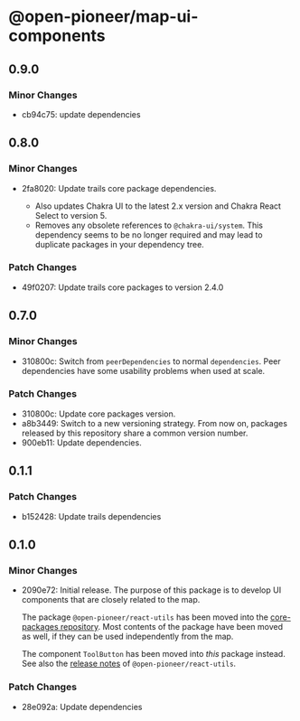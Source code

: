 # @open-pioneer/map-ui-components

## 0.9.0

### Minor Changes

- cb94c75: update dependencies

## 0.8.0

### Minor Changes

- 2fa8020: Update trails core package dependencies.

    - Also updates Chakra UI to the latest 2.x version and Chakra React Select to version 5.
    - Removes any obsolete references to `@chakra-ui/system`.
      This dependency seems to be no longer required and may lead to duplicate packages in your dependency tree.

### Patch Changes

- 49f0207: Update trails core packages to version 2.4.0

## 0.7.0

### Minor Changes

- 310800c: Switch from `peerDependencies` to normal `dependencies`. Peer dependencies have some usability problems when used at scale.

### Patch Changes

- 310800c: Update core packages version.
- a8b3449: Switch to a new versioning strategy.
  From now on, packages released by this repository share a common version number.
- 900eb11: Update dependencies.

## 0.1.1

### Patch Changes

- b152428: Update trails dependencies

## 0.1.0

### Minor Changes

- 2090e72: Initial release.
  The purpose of this package is to develop UI components that are closely related to the map.

    The package `@open-pioneer/react-utils` has been moved into the [core-packages repository](https://github.com/open-pioneer/trails-core-packages/tree/main/src/packages/react-utils).
    Most contents of the package have been moved as well, if they can be used independently from the map.

    The component `ToolButton` has been moved into _this_ package instead.
    See also the [release notes](https://github.com/open-pioneer/trails-core-packages/releases/tag/%40open-pioneer%2Freact-utils%401.0.0) of `@open-pioneer/react-utils`.

### Patch Changes

- 28e092a: Update dependencies
